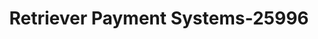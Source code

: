 ---
f_zip-code: 80120
f_state-code: CO
title: Retriever Payment Systems-25996
f_phone: 720-493-1750
f_city-only: Centennial
f_address: 4950 South Yosemite Street F2-134 Centennial
f_location-unique-id: '25996'
slug: retriever-payment-systems-25996
updated-on: '2024-05-30T13:46:58.046Z'
created-on: '2024-05-30T13:36:59.803Z'
published-on: '2024-05-30T13:54:32.469Z'
f_city-state: cms/city/centennial-co.md
f_company: cms/company/retriever-payment-systems.md
f_state: cms/state/colorado.md
layout: '[payday-loan].html'
tags: payday-loan
---